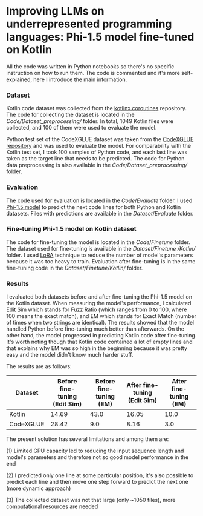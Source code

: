 # Improving LLMs on underrepresented programming languages: Phi-1.5 model fine-tuned on Kotlin 

All the code was written in Python notebooks so there's no specific instruction on how to run them. The code is commented and it's more self-explained, here I introduce the main information.

### Dataset

Kotlin code dataset was collected from the [kotlinx.coroutines](https://github.com/Kotlin/kotlinx.coroutines.git) repository. The code for collecting the dataset is located in the _Code/Dataset_preprocessing/_ folder. In total, 1049 Kotlin files were collected, and 100 of them were used to evaluate the model.

Python test set of the CodeXGLUE dataset was taken from the [CodeXGLUE repository](https://github.com/microsoft/CodeXGLUE/blob/main/Code-Code/CodeCompletion-line/dataset/py150/line_completion/test.json) and was used to evaluate the model. For comparability with the Kotlin test set, I took 100 samples of Python code, and each last line was taken as the target line that needs to be predicted. The code for Python data preprocessing is also available in the _Code/Dataset_preprocessing/_ folder.

### Evaluation

The code used for evaluation is located in the _Code_/_Evaluate_ folder. I used [Phi-1.5 model](https://huggingface.co/microsoft/phi-1_5) to predict the next code lines for both Python and Kotlin datasets. Files with predictions are available in the _Dataset_/_Evaluate_ folder. 
 
### Fine-tuning Phi-1.5 model on Kotlin dataset

The code for fine-tuning the model is located in the _Code_/_Finetune_ folder. The dataset used for fine-tuning is available in the _Dataset/Finetune
/Kotlin/_ folder. I used [LoRA](https://huggingface.co/docs/diffusers/training/lora) technique to reduce the number of model's parameters because it was too heavy to train. Evaluation after fine-tuning is in the same fine-tuning code in the _Dataset/Finetune/Kotlin/_ folder.

### Results

I evaluated both datasets before and after fine-tuning the Phi-1.5 model on the Kotlin dataset. When measuring the model's performance, I calculated Edit Sim which stands for Fuzz Ratio (which ranges from 0 to 100, where 100 means the exact match), and EM which stands for Exact Match (number of times when two strings are identical). The results showed that the model handled Python before fine-tuning much better than afterwards. On the other hand, the model progressed in predicting Kotlin code after fine-tuning. It's worth noting though that Kotlin code contained a lot of empty lines and that explains why EM was so high in the beginning because it was pretty easy and the model didn't know much harder stuff.

The results are as follows:

| Dataset   | Before fine-tuning (Edit Sim) | Before fine-tuning (EM) | After fine-tuning (Edit Sim) | After fine-tuning (EM) |
|-----------|-------------------------------|-------------------------|------------------------------|-----------------------|
| Kotlin    | 14.69                         | 43.0                    | 16.05                        | 10.0                  |
| CodeXGLUE |  28.42                         | 9.0                     | 8.16                         | 3.0                   |


The present solution has several limitations and among them are: 

(1) Limited GPU capacity led to reducing the input sequence length and model's parameters and therefore not so good model performance in the end

(2) I predicted only one line at some particular position, it's also possible to predict each line and then move one step forward to predict the next one (more dynamic approach)

(3) The collected dataset was not that large (only ~1050 files), more computational resources are needed

